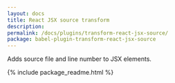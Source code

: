 ```yaml
---
layout: docs
title: React JSX source transform
description:
permalink: /docs/plugins/transform-react-jsx-source/
package: babel-plugin-transform-react-jsx-source
---
```


Adds source file and line number to JSX elements.

{% include package_readme.html %}
